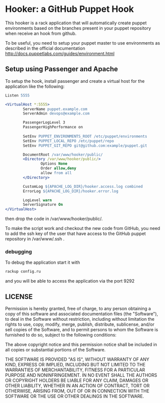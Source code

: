 Hooker: a GitHub Puppet Hook
======================================

This hooker is a rack application that will automatically create puppet environments based on the branches present in your puppet repository when receive an hook from github.

To be useful, you need to setup your puppet master to use environments as described in the official documentation http://docs.puppetlabs.com/guides/environment.html

Setup using Passenger and Apache
--------------------------------
To setup the hook, install passenger and create a virtual host for the application like the following:
```apache
Listen 5555

<VirtualHost *:5555>
        ServerName puppet.example.com
        ServerAdmin devops@example.com

        PassengerLogLevel 3
        PassengerHighPerformance on
        
        SetEnv PUPPET_ENVIRONMENTS_ROOT /etc/puppet/environments
        SetEnv PUPPET_LOCAL_REPO /etc/puppet/repo
        SetEnv PUPPET_GIT_REPO git@github.com:example/puppet.git

        DocumentRoot /var/www/hooker/public/
        <Directory /var/www/hooker/public/>
                Options None
                Order allow,deny
                allow from all
        </Directory>

        CustomLog ${APACHE_LOG_DIR}/hooker.access.log combined
        ErrorLog ${APACHE_LOG_DIR}/hooker.error.log

        LogLevel warn
        ServerSignature On
</VirtualHost>
```
then drop the code in /var/www/hooker/public/.

To make the script work and checkout the new code from GitHub, you need to add the ssh key of the user that have access to the GitHub puppet repository in /var/www/.ssh .

### debugging ###

To debug the application start it with
```bash
rackup config.ru
```
and you will be able to access the application via the port 9292

LICENSE
-------

Permission is hereby granted, free of charge, to any person obtaining a copy of this software and associated documentation files (the "Software"), to deal in the Software without restriction, including without limitation the rights to use, copy, modify, merge, publish, distribute, sublicense, and/or sell copies of the Software, and to permit persons to whom the Software is furnished to do so, subject to the following conditions:

The above copyright notice and this permission notice shall be included in all copies or substantial portions of the Software.

THE SOFTWARE IS PROVIDED "AS IS", WITHOUT WARRANTY OF ANY KIND, EXPRESS OR IMPLIED, INCLUDING BUT NOT LIMITED TO THE WARRANTIES OF MERCHANTABILITY, FITNESS FOR A PARTICULAR PURPOSE AND NONINFRINGEMENT. IN NO EVENT SHALL THE AUTHORS OR COPYRIGHT HOLDERS BE LIABLE FOR ANY CLAIM, DAMAGES OR OTHER LIABILITY, WHETHER IN AN ACTION OF CONTRACT, TORT OR OTHERWISE, ARISING FROM, OUT OF OR IN CONNECTION WITH THE SOFTWARE OR THE USE OR OTHER DEALINGS IN THE SOFTWARE.
